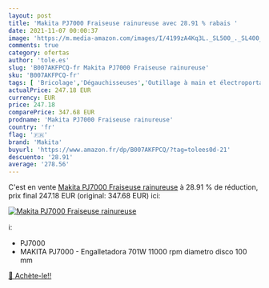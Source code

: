```yaml
---
layout: post
title: 'Makita PJ7000 Fraiseuse rainureuse avec 28.91 % rabais '
date: 2021-11-07 00:00:37
image: 'https://m.media-amazon.com/images/I/4199zA4Kq3L._SL500_._SL400_.jpg'
comments: true
category: ofertas
author: 'tole.es'
slug: 'B007AKFPCQ-fr Makita PJ7000 Fraiseuse rainureuse'
sku: 'B007AKFPCQ-fr'
tags: [ 'Bricolage','Dégauchisseuses','Outillage à main et électroportatif','Outillage électroportatif','makita', ]
actualPrice: 247.18 EUR
currency: EUR
price: 247.18
comparePrice: 347.68 EUR
prodname: 'Makita PJ7000 Fraiseuse rainureuse'
country: 'fr'
flag: '🇫🇷'
brand: 'Makita'
buyurl: 'https://www.amazon.fr/dp/B007AKFPCQ/?tag=tolees0d-21'
descuento: '28.91'
average: '278.56'
---
```


C'est en vente [Makita PJ7000 Fraiseuse rainureuse](https://www.amazon.fr/dp/B007AKFPCQ/?tag=tolees0d-21)  à  28.91 % de réduction, prix final  247.18 EUR (original: 347.68 EUR) ici:

[![Makita PJ7000 Fraiseuse rainureuse](https://m.media-amazon.com/images/I/4199zA4Kq3L._SL500_._SL400_.jpg)](https://www.amazon.fr/dp/B007AKFPCQ/?tag=tolees0d-21)

ℹ️:

- PJ7000
- MAKITA PJ7000 - Engalletadora 701W 11000 rpm diametro disco 100 mm

[🛒 Achète-le!!](https://www.amazon.fr/dp/B007AKFPCQ/?tag=tolees0d-21)
